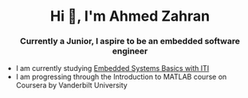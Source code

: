 <h1 align="center">Hi 👋, I'm Ahmed Zahran</h1>
<h3 align="center">Currently a Junior, I aspire to be an embedded software engineer</h3>

- I am currently studying [Embedded Systems Basics with ITI](https://github.com/Ahmed-Zahran-AZ/Embedded-Systems-Diploma-Basic-Level-ITI)
- I am progressing through the Introduction to MATLAB course on Coursera by Vanderbilt University
